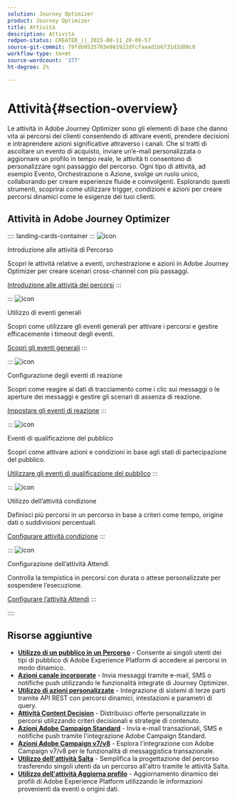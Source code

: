 ```yaml
---
solution: Journey Optimizer
product: Journey Optimizer
title: Attività
description: Attività
redpen-status: CREATED_||_2025-08-11_20-09-57
source-git-commit: 79fdb9535703e961922dfcfaaad1b6731d2d88c0
workflow-type: tm+mt
source-wordcount: '377'
ht-degree: 2%

---
```



# Attività{#section-overview}

Le attività in Adobe Journey Optimizer sono gli elementi di base che danno vita ai percorsi dei clienti consentendo di attivare eventi, prendere decisioni e intraprendere azioni significative attraverso i canali. Che si tratti di ascoltare un evento di acquisto, inviare un’e-mail personalizzata o aggiornare un profilo in tempo reale, le attività ti consentono di personalizzare ogni passaggio del percorso. Ogni tipo di attività, ad esempio Evento, Orchestrazione o Azione, svolge un ruolo unico, collaborando per creare esperienze fluide e coinvolgenti. Esplorando questi strumenti, scoprirai come utilizzare trigger, condizioni e azioni per creare percorsi dinamici come le esigenze dei tuoi clienti.

## Attività in Adobe Journey Optimizer

:::: landing-cards-container
:::
![icon](https://cdn.experienceleague.adobe.com/icons/book.svg?lang=it)

Introduzione alle attività di Percorso

Scopri le attività relative a eventi, orchestrazione e azioni in Adobe Journey Optimizer per creare scenari cross-channel con più passaggi.

[Introduzione alle attività dei percorsi](../using/building-journeys/about-journey-activities.md)
:::

:::
![icon](https://cdn.experienceleague.adobe.com/icons/circle-play.svg?lang=it)

Utilizzo di eventi generali

Scopri come utilizzare gli eventi generali per attivare i percorsi e gestire efficacemente i timeout degli eventi.

[Scopri gli eventi generali](../using/building-journeys/general-events.md)
:::

:::
![icon](https://cdn.experienceleague.adobe.com/icons/list-check.svg?lang=it)

Configurazione degli eventi di reazione

Scopri come reagire ai dati di tracciamento come i clic sui messaggi o le aperture dei messaggi e gestire gli scenari di assenza di reazione.

[Impostare gli eventi di reazione](../using/building-journeys/reaction-events.md)
:::

:::
![icon](https://cdn.experienceleague.adobe.com/icons/bullseye.svg?lang=it)

Eventi di qualificazione del pubblico

Scopri come attivare azioni e condizioni in base agli stati di partecipazione del pubblico.

[Utilizzare gli eventi di qualificazione del pubblico](../using/building-journeys/audience-qualification-events.md)
:::

:::
![icon](https://cdn.experienceleague.adobe.com/icons/gear.svg?lang=it)

Utilizzo dell’attività condizione

Definisci più percorsi in un percorso in base a criteri come tempo, origine dati o suddivisioni percentuali.

[Configurare attività condizione](../using/building-journeys/condition-activity.md)
:::

:::
![icon](https://cdn.experienceleague.adobe.com/icons/clock.svg?lang=it)

Configurazione dell’attività Attendi

Controlla la tempistica in percorsi con durata o attese personalizzate per sospendere l’esecuzione.

[Configurare l’attività Attendi](../using/building-journeys/wait-activity.md)
:::

::::


## Risorse aggiuntive

- **[Utilizzo di un pubblico in un Percorso](../using/building-journeys/read-audience.md)** - Consente ai singoli utenti dei tipi di pubblico di Adobe Experience Platform di accedere ai percorsi in modo dinamico.
- **[Azioni canale incorporate](../using/building-journeys/journeys-message.md)** - Invia messaggi tramite e-mail, SMS o notifiche push utilizzando le funzionalità integrate di Journey Optimizer.
- **[Utilizzo di azioni personalizzate](../using/building-journeys/using-custom-actions.md)** - Integrazione di sistemi di terze parti tramite API REST con percorsi dinamici, intestazioni e parametri di query.
- **[Attività Content Decision](../using/building-journeys/content-decision.md)** - Distribuisci offerte personalizzate in percorsi utilizzando criteri decisionali e strategie di contenuto.
- **[Azioni Adobe Campaign Standard](../using/building-journeys/using-adobe-campaign-standard.md)** - Invia e-mail transazionali, SMS e notifiche push tramite l&#39;integrazione Adobe Campaign Standard.
- **[Azioni Adobe Campaign v7/v8](../using/building-journeys/using-adobe-campaign-v7-v8.md)** - Esplora l&#39;integrazione con Adobe Campaign v7/v8 per le funzionalità di messaggistica transazionale.
- **[Utilizzo dell&#39;attività Salta](../using/building-journeys/jump.md)** - Semplifica la progettazione del percorso trasferendo singoli utenti da un percorso all&#39;altro tramite le attività Salta.
- **[Utilizzo dell&#39;attività Aggiorna profilo](../using/building-journeys/update-profiles.md)** - Aggiornamento dinamico dei profili di Adobe Experience Platform utilizzando le informazioni provenienti da eventi o origini dati.
